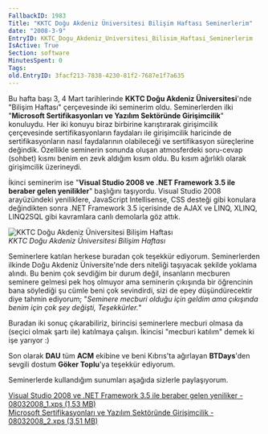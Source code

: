 ```yaml
---
FallbackID: 1983
Title: "KKTC Doğu Akdeniz Üniversitesi Bilişim Haftası Seminerlerim"
date: "2008-3-9"
EntryID: KKTC_Dogu_Akdeniz_Universitesi_Bilisim_Haftasi_Seminerlerim
IsActive: True
Section: software
MinutesSpent: 0
Tags: 
old.EntryID: 3facf213-7838-4230-81f2-7687e1f7a635
---
```

Bu hafta başı 3, 4 Mart tarihlerinde **KKTC Doğu Akdeniz
Üniversitesi**'nde "Bilişim Haftası" çerçevesinde iki seminerim oldu.
Seminerlerden ilki "**Microsoft Sertifikasyonları ve Yazılım Sektöründe
Girişimcilik**" konuluydu. Her iki konuyu biraz birbirine karıştırarak
girişimcilik çerçevesinde sertifikasyonların faydaları ile girişimcilik
haricinde de sertifikasyonların nasıl faydalarının olabileceği ve
sertifikasyon süreçlerine değindik. Özellikle seminerin sonunda oluşan
atmosferdeki soru-cevap (sohbet) kısmı benim en zevk aldığım kısım oldu.
Bu kısım ağırlıklı olarak girişimcilik üzerineydi.

İkinci seminerim ise "**Visual Studio 2008 ve .NET Framework 3.5 ile
beraber gelen yenilikler**" başlığını taşıyordu. Visual Studio 2008
arayüzündeki yeniliklere, JavaScript Intellisense, CSS desteği gibi
konulara değindikten sonra .NET Framework 3.5 içerisinde de AJAX ve
LINQ, XLINQ, LINQ2SQL gibi kavramlara canlı demolarla göz attık.

![KKTC Doğu Akdeniz Üniversitesi Bilişim
Haftası](media/KKTC_Dogu_Akdeniz_Universitesi_Bilisim_Haftasi_Seminerlerim/08032008_3.jpg)\
*KKTC Doğu Akdeniz Üniversitesi Bilişim Haftası*

Seminerlere katılan herkese buradan çok teşekkür ediyorum. Seminerlerden
ilkinde Doğu Akdeniz Üniversite'nde ders niteliği taşıyacak şekilde
yoklama alındı. Bu benim çok sevdiğim bir durum değil, insanların
mecburen seminere gelmesi pek hoş olmuyor ama seminerin çıkışında bir
öğrencinin bana söylediği şu cümle beni çok sevindirdi, sizi de epey
düşündürecektir diye tahmin ediyorum; "*Seminere mecburi olduğu için
geldim ama çıkışında benim için çok şey değişti, Teşekkürler.*"

Buradan iki sonuç çıkarabiliriz, birincisi seminerlere mecburi olmasa da
(seçici olmak şartı ile) katılmaya çalışın. İkincisi "mecburi katılım"
demek ki işe yarıyor :)

Son olarak **DAU** tüm **ACM** ekibine ve beni Kıbrıs'ta ağırlayan
**BTDays**'den sevgili dostum **Göker Toplu**'ya teşekkür ediyorum.

Seminerlerde kullandığım sunumları aşağıda sizlerle paylaşıyorum.

[Visual Studio 2008 ve .NET Framework 3.5 ile beraber gelen yeniliker -
08032008\_1.xps (1,53
MB)](media/KKTC_Dogu_Akdeniz_Universitesi_Bilisim_Haftasi_Seminerlerim/08032008_1.xps)\
[Microsoft Sertifikasyonları ve Yazılım Sektöründe Girişimcilik -
08032008\_2.xps (3,51
MB)](media/KKTC_Dogu_Akdeniz_Universitesi_Bilisim_Haftasi_Seminerlerim/08032008_2.xps)


